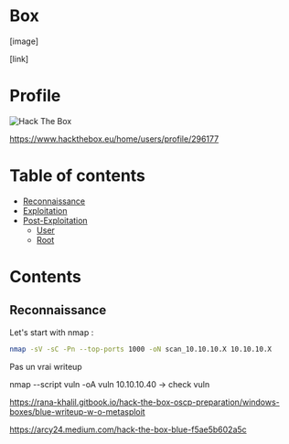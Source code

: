 # Box 



[image]

[link]

# Profile

 <img src="http://www.hackthebox.eu/badge/image/296177" alt="Hack The Box"> 

https://www.hackthebox.eu/home/users/profile/296177

# Table of contents

* [Reconnaissance](#reconnaissance)
* [Exploitation](#exploitation)
* [Post-Exploitation](#post-exploitation)
  + [User](#user)
  + [Root](#root)

# Contents 

## Reconnaissance

Let's start with nmap :

```bash
nmap -sV -sC -Pn --top-ports 1000 -oN scan_10.10.10.X 10.10.10.X
```

Pas un vrai writeup 

nmap --script vuln -oA vuln 10.10.10.40 -> check vuln 

https://rana-khalil.gitbook.io/hack-the-box-oscp-preparation/windows-boxes/blue-writeup-w-o-metasploit


https://arcy24.medium.com/hack-the-box-blue-f5ae5b602a5c